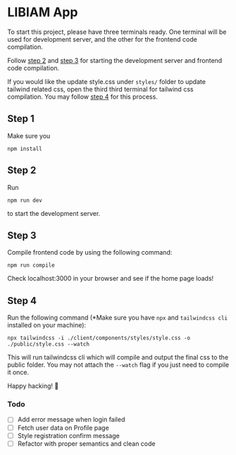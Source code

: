 # LIBIAM App

To start this project, please have three terminals ready.
One terminal will be used for development server, and the other for the frontend code compilation.

Follow [step 2](#step-2) and [step 3](#step-3) for starting the development server and frontend code compilation.

If you would like the update style.css under `styles/` folder to update tailwind related css, open the third third terminal for tailwind css compilation. You may follow [step 4](#step-4) for this process.

## Step 1

Make sure you

```
npm install
```

## Step 2

Run

```
npm run dev
```

to start the development server.

## Step 3

Compile frontend code by using the following command:

```
npm run compile
```

Check localhost:3000 in your browser and see if the home page loads!

## Step 4

Run the following command (\*Make sure you have `npx` and `tailwindcss cli` installed on your machine):

```
npx tailwindcss -i ./client/components/styles/style.css -o ./public/style.css --watch
```

This will run tailwindcss cli which will compile and output the final css to the public folder. You may not attach the `--watch` flag if you just need to compile it once.

Happy hacking! 💃


### Todo
- [ ] Add error message when login failed
- [ ] Fetch user data on Profile page
- [ ] Style registration confirm message
- [ ] Refactor with proper semantics and clean code
